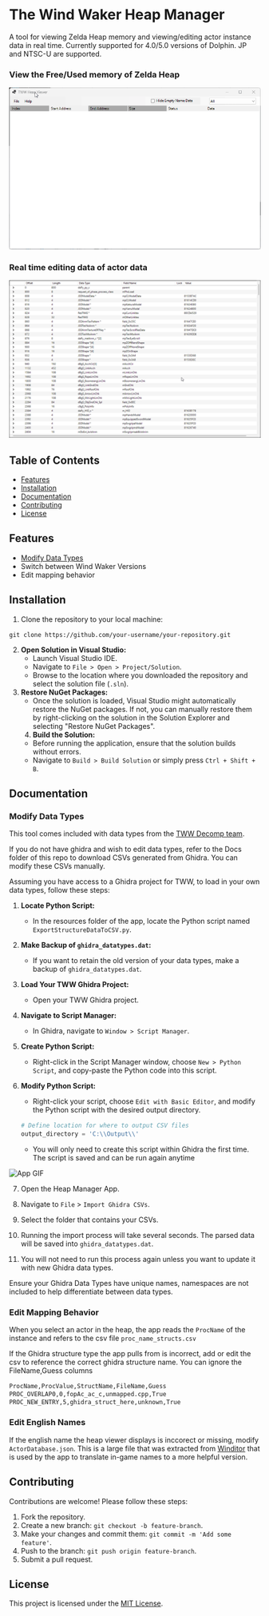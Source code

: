 # The Wind Waker Heap Manager
A tool for viewing Zelda Heap memory and viewing/editing actor instance data in real time. Currently supported for 4.0/5.0 versions of Dolphin. JP and NTSC-U are supported.

### View the Free/Used memory of Zelda Heap
![App GIF](Docs/heap_viewer.gif)

### Real time editing data of actor data
![App GIF](Docs/struct_viewer.gif)

## Table of Contents

- [Features](#features)
- [Installation](#installation)
- [Documentation](#documentation)
- [Contributing](#contributing)
- [License](#license)

## Features

- [Modify Data Types](#modify-data-types) 
- Switch between Wind Waker Versions
- Edit mapping behavior

## Installation

1. Clone the repository to your local machine:
```
git clone https://github.com/your-username/your-repository.git
```
2. **Open Solution in Visual Studio:**
   - Launch Visual Studio IDE.
   - Navigate to `File > Open > Project/Solution`.
   - Browse to the location where you downloaded the repository and select the solution file (`.sln`).
3. **Restore NuGet Packages:**
   - Once the solution is loaded, Visual Studio might automatically restore the NuGet packages. If not, you can manually restore them by right-clicking on the solution in the Solution Explorer and selecting "Restore NuGet Packages".
   4. **Build the Solution:**
   - Before running the application, ensure that the solution builds without errors.
   - Navigate to `Build > Build Solution` or simply press `Ctrl + Shift + B`.

## Documentation

### Modify Data Types
This tool comes included with data types from the [TWW Decomp team](https://github.com/zeldaret/tww). 

If you do not have ghidra and wish to edit data types, refer to the Docs folder of this repo to download CSVs generated from Ghidra. You can modify these CSVs manually.

Assuming you have access to a Ghidra project for TWW, to load in your own data types, follow these steps:

1. **Locate Python Script:**
   - In the resources folder of the app, locate the Python script named `ExportStructureDataToCSV.py`.

2. **Make Backup of `ghidra_datatypes.dat`:**
   - If you want to retain the old version of your data types, make a backup of `ghidra_datatypes.dat`.

3. **Load Your TWW Ghidra Project:**
   - Open your TWW Ghidra project.

4. **Navigate to Script Manager:**
   - In Ghidra, navigate to `Window > Script Manager`.

5. **Create Python Script:**
   - Right-click in the Script Manager window, choose `New > Python Script`, and copy-paste the Python code into this script.

6. **Modify Python Script:**
   - Right-click your script, choose `Edit with Basic Editor`, and modify the Python script with the desired output directory.

   ```python
   # Define location for where to output CSV files
   output_directory = 'C:\\Output\\'
   ```
    - You will only need to create this script within Ghidra the first time. The script is saved and can be run again anytime
   
![App GIF](Docs/import_ghidra_structs_demo.gif)

7. Open the Heap Manager App.

8. Navigate to `File` > `Import Ghidra CSVs`.

9. Select the folder that contains your CSVs.

10. Running the import process will take several seconds. The parsed data will be saved into `ghidra_datatypes.dat`.

11. You will not need to run this process again unless you want to update it with new Ghidra data types.

Ensure your Ghidra Data Types have unique names, namespaces are not included to help differentiate between data types.

### Edit Mapping Behavior
When you select an actor in the heap, the app reads the `ProcName` of the instance and refers to the csv file `proc_name_structs.csv`

If the Ghidra structure type the app pulls from is incorrect, add or edit the csv to reference the correct ghidra structure name. You can ignore the FileName,Guess columns
```CSV
ProcName,ProcValue,StructName,FileName,Guess
PROC_OVERLAP0,0,fopAc_ac_c,unmapped.cpp,True
PROC_NEW_ENTRY,5,ghidra_struct_here,unknown,True
```

### Edit English Names
If the english name the heap viewer displays is inccorect or missing, modify `ActorDatabase.json`. This is a large file that was extracted from [Winditor](https://lordned.github.io/Winditor/) that is used by the app to translate in-game names to a more helpful version.



## Contributing

Contributions are welcome! Please follow these steps:

1. Fork the repository.
2. Create a new branch: `git checkout -b feature-branch`.
3. Make your changes and commit them: `git commit -m 'Add some feature'`.
4. Push to the branch: `git push origin feature-branch`.
5. Submit a pull request.

## License

This project is licensed under the [MIT License](LICENSE).